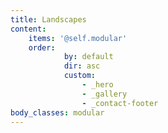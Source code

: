```yaml
---
title: Landscapes
content:
    items: '@self.modular'
    order:
            by: default
            dir: asc
            custom:
                - _hero
                - _gallery
                - _contact-footer
body_classes: modular
---
```


